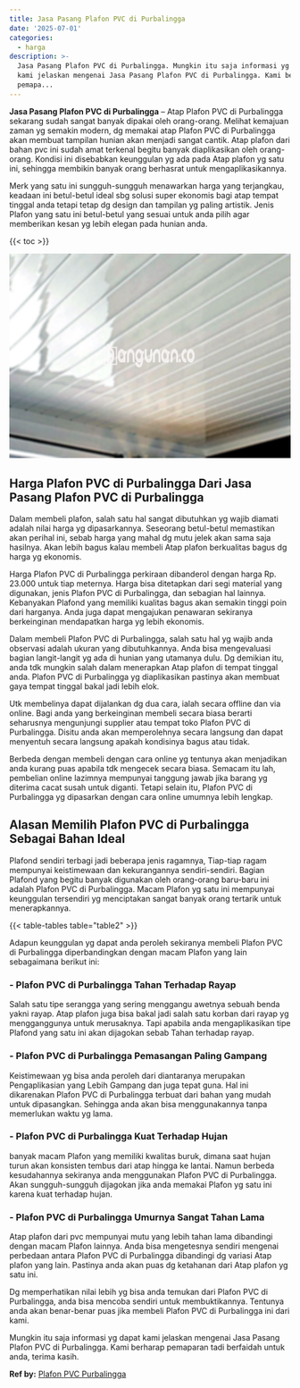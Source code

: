 ```yaml
---
title: Jasa Pasang Plafon PVC di Purbalingga
date: '2025-07-01'
categories:
  - harga
description: >-
  Jasa Pasang Plafon PVC di Purbalingga. Mungkin itu saja informasi yg dapat
  kami jelaskan mengenai Jasa Pasang Plafon PVC di Purbalingga. Kami berharap
  pemapa...
---
```


**Jasa Pasang Plafon PVC di Purbalingga** – Atap Plafon PVC di Purbalingga sekarang sudah sangat banyak dipakai oleh orang-orang. Melihat kemajuan zaman yg semakin modern, dg memakai atap Plafon PVC di Purbalingga akan membuat tampilan hunian akan menjadi sangat cantik. Atap plafon dari bahan pvc ini sudah amat terkenal begitu banyak diaplikasikan oleh orang-orang. Kondisi ini disebabkan keunggulan yg ada pada Atap plafon yg satu ini, sehingga membikin banyak orang berhasrat untuk mengaplikasikannya.

Merk yang satu ini sungguh-sungguh menawarkan harga yang terjangkau, keadaan ini betul-betul ideal sbg solusi super ekonomis bagi atap tempat tinggal anda tetapi tetap dg design dan tampilan yg paling artistik. Jenis Plafon yang satu ini betul-betul yang sesuai untuk anda pilih agar memberikan kesan yg lebih elegan pada hunian anda.

{{< toc >}}

![Jasa Pasang Plafon PVC di Purbalingga](/images/flafond-pvc-murah09.png)

## Harga Plafon PVC di Purbalingga Dari Jasa Pasang Plafon PVC di Purbalingga

Dalam membeli plafon, salah satu hal sangat dibutuhkan yg wajib diamati adalah nilai harga yg dipasarkannya. Seseorang betul-betul memastikan akan perihal ini, sebab harga yang mahal dg mutu jelek akan sama saja hasilnya. Akan lebih bagus kalau membeli Atap plafon berkualitas bagus dg harga yg ekonomis.

Harga Plafon PVC di Purbalingga perkiraan dibanderol dengan harga Rp. 23.000 untuk tiap meternya. Harga bisa ditetapkan dari segi material yang digunakan, jenis Plafon PVC di Purbalingga, dan sebagian hal lainnya. Kebanyakan Plafond yang memiliki kualitas bagus akan semakin tinggi poin dari harganya. Anda juga dapat mengajukan penawaran sekiranya berkeinginan mendapatkan harga yg lebih ekonomis.

Dalam membeli Plafon PVC di Purbalingga, salah satu hal yg wajib anda observasi adalah ukuran yang dibutuhkannya. Anda bisa mengevaluasi bagian langit-langit yg ada di hunian yang utamanya dulu. Dg demikian itu, anda tdk mungkin salah dalam menerapkan Atap plafon di tempat tinggal anda. Plafon PVC di Purbalingga yg diaplikasikan pastinya akan membuat gaya tempat tinggal bakal jadi lebih elok.

Utk membelinya dapat dijalankan dg dua cara, ialah secara offline dan via online. Bagi anda yang berkeinginan membeli secara biasa berarti seharusnya mengunjungi supplier atau tempat toko Plafon PVC di Purbalingga. Disitu anda akan memperolehnya secara langsung dan dapat menyentuh secara langsung apakah kondisinya bagus atau tidak.

Berbeda dengan membeli dengan cara online yg tentunya akan menjadikan anda kurang puas apabila tdk mengecek secara biasa. Semacam itu lah, pembelian online lazimnya mempunyai tanggung jawab jika barang yg diterima cacat susah untuk diganti. Tetapi selain itu, Plafon PVC di Purbalingga yg dipasarkan dengan cara online umumnya lebih lengkap.

## Alasan Memilih Plafon PVC di Purbalingga Sebagai Bahan Ideal

Plafond sendiri terbagi jadi beberapa jenis ragamnya, Tiap-tiap ragam mempunyai keistimewaan dan kekurangannya sendiri-sendiri. Bagian Plafond yang begitu banyak digunakan oleh orang-orang baru-baru ini adalah Plafon PVC di Purbalingga. Macam Plafon yg satu ini mempunyai keunggulan tersendiri yg menciptakan sangat banyak orang tertarik untuk menerapkannya.

{{< table-tables table="table2" >}}

Adapun keunggulan yg dapat anda peroleh sekiranya membeli Plafon PVC di Purbalingga diperbandingkan dengan macam Plafon yang lain sebagaimana berikut ini:

### \- Plafon PVC di Purbalingga Tahan Terhadap Rayap

Salah satu tipe serangga yang sering menggangu awetnya sebuah benda yakni rayap. Atap plafon juga bisa bakal jadi salah satu korban dari rayap yg mengganggunya untuk merusaknya. Tapi apabila anda mengaplikasikan tipe Plafond yang satu ini akan dijagokan sebab Tahan terhadap rayap.

### \- Plafon PVC di Purbalingga Pemasangan Paling Gampang

Keistimewaan yg bisa anda peroleh dari diantaranya merupakan Pengaplikasian yang Lebih Gampang dan juga tepat guna. Hal ini dikarenakan Plafon PVC di Purbalingga terbuat dari bahan yang mudah untuk dipasangkan. Sehingga anda akan bisa menggunakannya tanpa memerlukan waktu yg lama.

### \- Plafon PVC di Purbalingga Kuat Terhadap Hujan

banyak macam Plafon yang memiliki kwalitas buruk, dimana saat hujan turun akan konsisten tembus dari atap hingga ke lantai. Namun berbeda kesudahannya sekiranya anda menggunakan Plafon PVC di Purbalingga. Akan sungguh-sungguh dijagokan jika anda memakai Plafon yg satu ini karena kuat terhadap hujan.

### \- Plafon PVC di Purbalingga Umurnya Sangat Tahan Lama

Atap plafon dari pvc mempunyai mutu yang lebih tahan lama dibandingi dengan macam Plafon lainnya. Anda bisa mengetesnya sendiri mengenai perbedaan antara Plafon PVC di Purbalingga dibandingi dg variasi Atap plafon yang lain. Pastinya anda akan puas dg ketahanan dari Atap plafon yg satu ini.

Dg memperhatikan nilai lebih yg bisa anda temukan dari Plafon PVC di Purbalingga, anda bisa mencoba sendiri untuk membuktikannya. Tentunya anda akan benar-benar puas jika membeli Plafon PVC di Purbalingga ini dari kami.

Mungkin itu saja informasi yg dapat kami jelaskan mengenai Jasa Pasang Plafon PVC di Purbalingga. Kami berharap pemaparan tadi berfaidah untuk anda, terima kasih.

**Ref by:** [Plafon PVC Purbalingga](https://id.wikipedia.org/wiki/Plafon)

